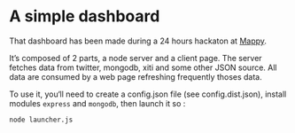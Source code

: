 # A simple dashboard

That dashboard has been made during a 24 hours hackaton at [Mappy](http://fr.mappy.com).

It’s composed of 2 parts, a node server and a client page.
The server fetches data from twitter, mongodb, xiti and some other JSON source.
All data are consumed by a web page refreshing frequently thoses data.

To use it, you‘ll need to create a config.json file (see config.dist.json), install modules `express` and `mongodb`, then launch it so :

```bash
node launcher.js
```

